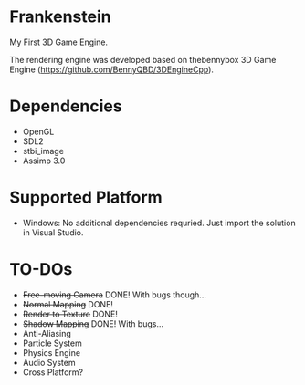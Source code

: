 Frankenstein
============

My First 3D Game Engine.

The rendering engine was developed based on thebennybox 3D Game Engine (https://github.com/BennyQBD/3DEngineCpp).

Dependencies
============
- OpenGL
- SDL2
- stbi_image
- Assimp 3.0

Supported Platform
============
- Windows: No additional dependencies requried. Just import the solution in Visual Studio.

TO-DOs
============
- <del>Free-moving Camera</del> DONE! With bugs though...
- <del>Normal Mapping</del> DONE!
- <del>Render to Texture</del> DONE!
- <del>Shadow Mapping</del> DONE! With bugs...
- Anti-Aliasing
- Particle System
- Physics Engine
- Audio System
- Cross Platform?
